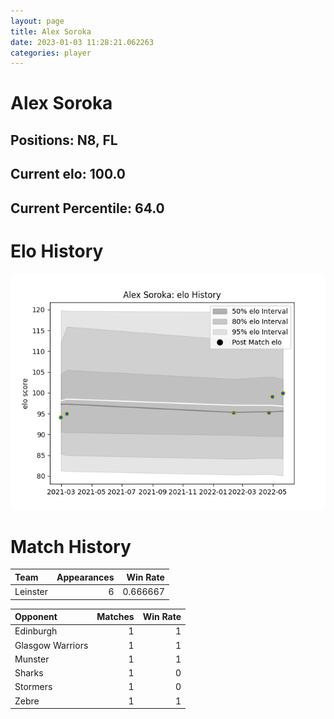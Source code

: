 ```yaml
---  
layout: page  
title: Alex Soroka  
date: 2023-01-03 11:28:21.062263  
categories: player  
---
```

# Alex Soroka

## Positions: N8, FL

## Current elo: 100.0

## Current Percentile: 64.0

# Elo History


![elo history](history_AlexSoroka.png)
# Match History


| Team     |   Appearances |   Win Rate |
|:---------|--------------:|-----------:|
| Leinster |             6 |   0.666667 |

| Opponent         |   Matches |   Win Rate |
|:-----------------|----------:|-----------:|
| Edinburgh        |         1 |          1 |
| Glasgow Warriors |         1 |          1 |
| Munster          |         1 |          1 |
| Sharks           |         1 |          0 |
| Stormers         |         1 |          0 |
| Zebre            |         1 |          1 |